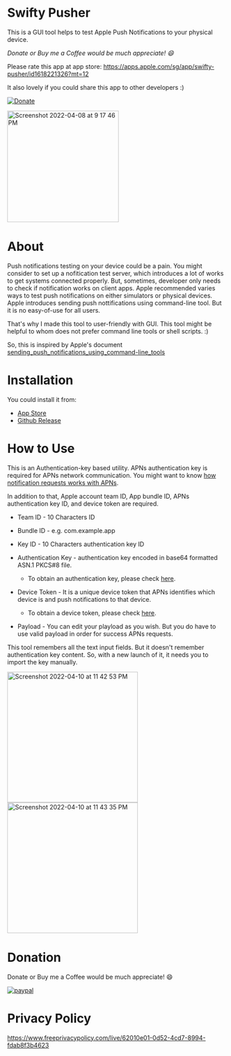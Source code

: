 # Swifty Pusher

This is a GUI tool helps to test Apple Push Notifications to your physical device. 

*Donate or Buy me a Coffee would be much appreciate! 😄*

Please rate this app at app store:
https://apps.apple.com/sg/app/swifty-pusher/id1618221326?mt=12

It also lovely if you could share this app to other developers :)

[![Donate](https://img.shields.io/badge/Donate-PayPal-green.svg)](https://www.paypal.com/cgi-bin/webscr?cmd=_s-xclick&hosted_button_id=2NYP5MX3HAFYQ)

<img width="256" alt="Screenshot 2022-04-08 at 9 17 46 PM" src="https://user-images.githubusercontent.com/9628305/162445205-f2923c05-5dad-4634-a594-07d48b7e1950.png">

# About

Push notifications testing on your device could be a pain. You might consider to set up a nofitication test server, which introduces a lot of works to get systems connected properly. But, sometimes, developer only needs to check if notification works on client apps. Apple recommended varies ways to test push notifications on either simulators or physical devices. Apple introduces sending push nottifications using command-line tool. But it is no easy-of-use for all users.

That's why I made this tool to user-friendly with GUI. This tool might be helpful to whom does not prefer command line tools or shell scripts. :)

So, this is inspired by Apple's document [sending_push_notifications_using_command-line_tools](https://developer.apple.com/documentation/usernotifications/sending_push_notifications_using_command-line_tools)

# Installation

You could install it from:
* [App Store](https://apps.apple.com/sg/app/swifty-pusher/id1618221326?mt=12)
* [Github Release](https://github.com/Lyle-Du/Swifty-Pusher/releases)

# How to Use

This is an Authentication-key based utility. APNs authentication key is required for APNs network communication. You might want to know [how notification requests works with APNs](https://developer.apple.com/documentation/usernotifications/setting_up_a_remote_notification_server/sending_notification_requests_to_apns/).

In addition to that, Apple account team ID, App bundle ID, APNs authentication key ID, and device token are required.
- Team ID - 10 Characters ID
- Bundle ID - e.g. com.example.app
- Key ID - 10 Characters authentication key ID
- Authentication Key - authentication key encoded in base64 formatted ASN.1 PKCS#8 file.
    
    * To obtain an authentication key, please check [here](https://developer.apple.com/documentation/usernotifications/setting_up_a_remote_notification_server/establishing_a_token-based_connection_to_apns "Establishing a Token-Based Connection to APNs").
    
- Device Token - It is a unique device token that APNs identifies which device is and push notifications to that device.
    
    * To obtain a device token, please check [here](https://developer.apple.com/documentation/usernotifications/registering_your_app_with_apns "Registering Your App with APNs").
    
- Payload - You can edit your playload as you wish. But you do have to use valid payload in order for success APNs requests.

This tool remembers all the text input fields. But it doesn't remember authentication key content. So, with a new launch of it, it needs you to import the key manually.

<img width="300" alt="Screenshot 2022-04-10 at 11 42 53 PM" src="https://user-images.githubusercontent.com/9628305/162628940-b7fb5bd2-c366-4498-8d71-3eb2a7e6e0d5.png"><img width="300" alt="Screenshot 2022-04-10 at 11 43 35 PM" src="https://user-images.githubusercontent.com/9628305/162628944-caf960a0-b16d-4bea-909f-84749f75b9c0.png">

# Donation

Donate or Buy me a Coffee would be much appreciate! 😄

[![paypal](https://www.paypalobjects.com/en_US/i/btn/btn_donateCC_LG.gif)](https://www.paypal.com/cgi-bin/webscr?cmd=_s-xclick&hosted_button_id=2NYP5MX3HAFYQ)

# Privacy Policy

https://www.freeprivacypolicy.com/live/62010e01-0d52-4cd7-8994-fdab8f3b4623
